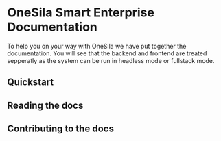 # OneSila Smart Enterprise Documentation

To help you on your way with OneSila we have put together the documentation.
You will see that the backend and frontend are treated sepperatly as the system can be run in headless mode or fullstack mode.

## Quickstart

## Reading the docs

## Contributing to the docs